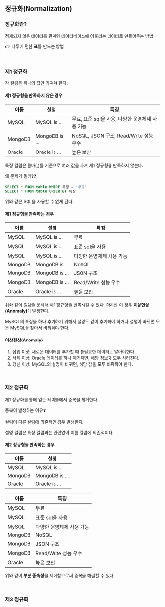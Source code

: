 ## 정규화(Normalization)

### 정규화란?

정제되지 않은 데이터를 관계형 데이터베이스에 어울리는 데이터로 만들어주는 방법

👉 다루기 편한 <strong>표</strong>를 만드는 방법

<br/>

### 제1 정규화

각 컬럼은 하나의 값만 가져야 한다.

#### 제1 정규형을 만족하지 않은 경우

|이름|설명|특징|
|---|---|---|
|MySQL|MySQL is ...|무료, 표준 sql을 사용, 다양한 운영체제 사용 가능|
|MongoDB|MongoDB is ...|NoSQL, JSON 구조, Read/Write 성능 우수|
|Oracle|Oracle is ...|높은 보안|

특징 컬럼은 콤마(,)를 기준으로 여러 값을 가져 제1 정규형을 만족하지 않는다.

왜 문제가 될까❓❓

```sql
SELECT * FROM table WHERE 특징 = '무료'
SELECT * FROM table ORDER BY 특징
```

위와 같은 SQL을 사용할 수 없게 된다.

#### 제1 정규형을 만족하는 경우

|이름|설명|특징|
|---|---|---|
|MySQL|MySQL is ...|무료|
|MySQL|MySQL is ...|표준 sql을 사용|
|MySQL|MySQL is ...|다양한 운영체제 사용 가능|
|MongoDB|MongoDB is ...|NoSQL|
|MongoDB|MongoDB is ...|JSON 구조|
|MongoDB|MongoDB is ...|Read/Write 성능 우수|
|Oracle|Oracle is ...|높은 보안|

위와 같이 컬럼을 분리해 제1 정규형을 만족시킬 수 있다. 하지만 이 경우 <strong>이상현상(Anomaly)</strong>이 발생한다.

MySQL의 특징을 하나 추가하기 위해서 설명도 같이 추가해야 하거나 설명이 바뀌면 모든 MySQL을 찾아서 바꿔줘야 한다.

#### 이상현상(Anomaly)

1. 삽입 이상: 새로운 데이터를 추가할 때 불필요한 데이터도 알아야한다. 
2. 삭제 이상: Oracle 데이터를 하나 제거하면, 해당 정보가 모두 사라진다.
3. 갱신 이상: MySQL의 설명이 바뀌면, 해당 값을 모두 바꿔줘야 한다.

<br/>

### 제2 정규화

제1 정규화를 통해 얻는 테이블에서 중복을 제거한다.

중복이 발생하는 이유❓

컬럼이 다른 컬럼에 의존적인 경우 발생한다. 

설명 컬럼은 특징 컬럼과는 관련없이 이름 컬럼에 의존적이다.

#### 제2 정규형을 만족하는 경우

|이름|설명|
|---|---|
|MySQL|MySQL is ...|
|MongoDB|MongoDB is ...|
|Oracle|Oracle is ...|

|이름|특징|
|---|---|
|MySQL|무료|
|MySQL|표준 sql을 사용|
|MySQL|다양한 운영체제 사용 가능|
|MongoDB|NoSQL|
|MongoDB|JSON 구조|
|MongoDB|Read/Write 성능 우수|
|Oracle|높은 보안|

위와 같이 <strong>부분 종속성</strong>을 제거함으로써 중복을 해결할 수 있다.

<br/>

### 제3 정규화

